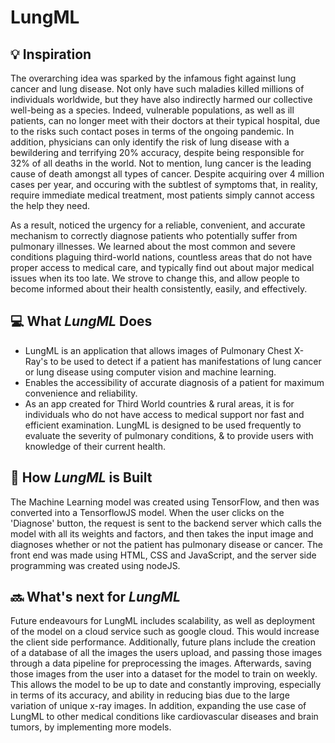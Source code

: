 # LungML

## 💡 Inspiration

The overarching idea was sparked by the infamous fight against lung cancer and lung disease. Not only have such maladies killed millions of individuals worldwide, but they have also indirectly harmed our collective well-being as a species. Indeed, vulnerable populations, as well as ill patients, can no longer meet with their doctors at their typical hospital, due to the risks such contact poses in terms of the ongoing pandemic. In addition, physicians can only identify the risk of lung disease with a bewildering and terrifying 20% accuracy, despite being responsible for 32% of all deaths in the world. Not to mention, lung cancer is the leading cause of death amongst all types of cancer. Despite acquiring over 4 million cases per year, and occuring with the subtlest of symptoms that, in reality, require immediate medical treatment, most patients simply cannot access the help they need. 

As a result, noticed the urgency for a reliable, convenient, and accurate mechanism to correctly diagnose patients who potentially suffer from pulmonary illnesses. We learned about the most common and severe conditions plaguing third-world nations, countless areas that do not have proper access to medical care, and typically find out about major medical issues when its too late. We strove to change this, and allow people to become informed about their health consistently, easily, and effectively.

## 💻 What _LungML_ Does

- LungML is an application that allows images of Pulmonary Chest X-Ray's to be used to detect if a patient has manifestations of lung cancer or lung disease using computer vision and machine learning.
- Enables the accessibility of accurate diagnosis of a patient for maximum convenience and reliability.
- As an app created for Third World countries & rural areas, it is for individuals who do not have access to medical support nor fast and efficient examination. LungML is designed to be used frequently to evaluate the severity of pulmonary conditions, & to provide users with knowledge of their current health.

## 🔨 How _LungML_ is Built

The Machine Learning model was created using TensorFlow, and then was converted into a TensorflowJS model. When the user clicks on the 'Diagnose' button, the request is sent to the backend server which calls the model with all its weights and factors, and then takes the input image and diagnoses whether or not the patient has pulmonary disease or cancer. The front end was made using HTML, CSS and JavaScript, and the server side programming was created using nodeJS.

## 🔜 What's next for _LungML_

Future endeavours for LungML includes scalability, as well as deployment of the model on a cloud service such as google cloud. This would increase the client side performance. Additionally, future plans include the creation of a database of all the images the users upload, and passing those images through a data pipeline for preprocessing the images. Afterwards, saving those images from the user into a dataset for the model to train on weekly. This allows the model to be up to date and constantly improving, especially in terms of its  accuracy, and ability in reducing bias due to the large variation of unique x-ray images. In addition, expanding the use case of LungML to other medical conditions like cardiovascular diseases and brain tumors, by implementing more models.
